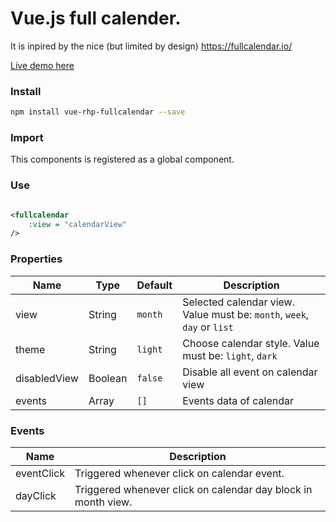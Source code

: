 # Vue.js full calender.

It is inpired by the nice (but limited by design) https://fullcalendar.io/

[Live demo here](http://rhp/library/vue-rhp-fullcalendar/)

### Install

```bash
npm install vue-rhp-fullcalendar --save
```

### Import
This components is registered as a global component.

### Use

```xml

<fullcalendar
    :view = "calendarView"
/>

```

### Properties

| Name            | Type              | Default     | Description                        |
| ---             | ---               | ---         | ---                                |
| view            | String            | `month`     | Selected calendar view. Value must be: `month`, `week`, `day` or `list` |
| theme           | String            | `light`     | Choose calendar style. Value must be: `light`, `dark` |
| disabledView    | Boolean           | `false`     | Disable all event on calendar view |
| events          | Array             | `[]`        | Events data of calendar |

### Events

| Name       | Description                                |
| ---        | ---                                        |
| eventClick | Triggered whenever click on calendar event.|
| dayClick   | Triggered whenever click on calendar day block in month view.  |

